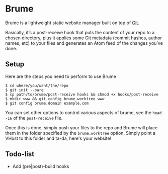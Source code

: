 Brume
=====

Brume is a lightweight static website manager built on top of [Git][1].

Basically, it’s a post-receive hook that puts the content of your repo to a
chosen directory, plus it applies some Git metadata (commit hashes, author
names, etc) to your files and generates an Atom feed of the changes you’ve done.

## Setup

Here are the steps you need to perform to use Brume

    $ cd where/you/want/the/repo
    $ git init --bare
    $ cp path/to/brume/post-receive hooks && chmod +x hooks/post-receive
    $ mkdir www && git config brume.worktree www
    $ git config brume.domain example.com

You can set other options to control various aspects of brume, see the
`head -16` of the `post-receive` file.

Once this is done, simply push your files to the repo and Brume will place them
in the folder specified by the `brume.worktree` option. Simply point a VHost to
this folder and ta-da, here's your website!

## Todo-list

* Add (pre|post)-build hooks

[1]: http://git-scm.com/

